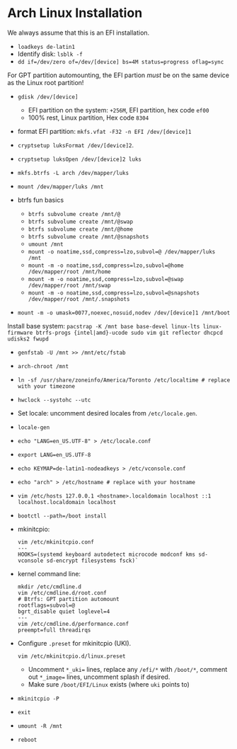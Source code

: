 # Arch Linux Installation
We always assume that this is an EFI installation.

- `loadkeys de-latin1`
- Identify disk: `lsblk -f`
- `dd if=/dev/zero of=/dev/[device] bs=4M status=progress oflag=sync`

For GPT partition automounting, the EFI partion _must_ be on the same device as the Linux root partition!

- `gdisk /dev/[device]`
  - EFI partition on the system: `+256M`, EFI partition, hex code `ef00`
  - 100% rest, Linux partition, Hex code `8304`
- format EFI partition: `mkfs.vfat -F32 -n EFI /dev/[device]1`
- `cryptsetup luksFormat /dev/[device]2`.
- `cryptsetup luksOpen /dev/[device]2 luks`
- `mkfs.btrfs -L arch /dev/mapper/luks`
- `mount /dev/mapper/luks /mnt`


- btrfs fun basics
  - `btrfs subvolume create /mnt/@`
  - `btrfs subvolume create /mnt/@swap`
  - `btrfs subvolume create /mnt/@home`
  - `btrfs subvolume create /mnt/@snapshots`
  - `umount /mnt`
  - `mount -o noatime,ssd,compress=lzo,subvol=@ /dev/mapper/luks /mnt`
  - `mount -m -o noatime,ssd,compress=lzo,subvol=@home /dev/mapper/root /mnt/home`
  - `mount -m -o noatime,ssd,compress=lzo,subvol=@swap /dev/mapper/root /mnt/swap`
  - `mount -m -o noatime,ssd,compress=lzo,subvol=@snapshots /dev/mapper/root /mnt/.snapshots`

- `mount -m -o umask=0077,noexec,nosuid,nodev /dev/[device]1 /mnt/boot`

Install base system:
`pacstrap -K /mnt base base-devel linux-lts linux-firmware btrfs-progs {intel|amd}-ucode sudo vim git reflector dhcpcd udisks2 fwupd`

- `genfstab -U /mnt >> /mnt/etc/fstab`
- `arch-chroot /mnt`
- `ln -sf /usr/share/zoneinfo/America/Toronto /etc/localtime # replace with your timezone`
- `hwclock --systohc --utc`
- Set locale: uncomment desired locales from `/etc/locale.gen`.
- `locale-gen`
- `echo "LANG=en_US.UTF-8" > /etc/locale.conf`
- `export LANG=en_US.UTF-8`
- `echo KEYMAP=de-latin1-nodeadkeys > /etc/vconsole.conf`
- `echo "arch" > /etc/hostname # replace with your hostname`
- `vim /etc/hosts
127.0.0.1 <hostname>.localdomain localhost
::1 localhost.localdomain localhost`

- `bootctl --path=/boot install`
- mkinitcpio:
	```
 	vim /etc/mkinitcpio.conf
 	---
	HOOKS=(systemd keyboard autodetect microcode modconf kms sd-vconsole sd-encrypt filesystems fsck)`
	```
- kernel command line:
	```
 	mkdir /etc/cmdline.d
	vim /etc/cmdline.d/root.conf
 	# Btrfs: GPT partition automount
	rootflags=subvol=@
	bgrt_disable quiet loglevel=4
	---
	vim /etc/cmdline.d/performance.conf
	preempt=full threadirqs
	```
 - Configure `.preset` for mkinitcpio (UKI).
	```
	vim /etc/mkinitcpio.d/linux.preset
	```
	- Uncomment `*_uki=` lines, replace any `/efi/*` with `/boot/*`, comment out `*_image=` lines, uncomment splash if desired.
	- Make sure `/boot/EFI/Linux` exists (where `uki` points to)
- `mkinitcpio -P`
- `exit`
- `umount -R /mnt`
- `reboot`
